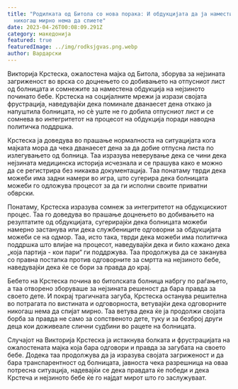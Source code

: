 ```yaml
---
title: "Родилката од Битола со нова порака: И обдукцијата да ја наместите,
  никогаш мирно нема да спиете"
date: 2023-04-26T00:08:09.291Z
category: македонија
featured: true
featuredImage: ../img/rodksjgvas.png.webp
author: Вардарски
---
```


Викторија Крстеска, ожалостена мајка од Битола, зборува за нејзината загриженост во врска со доцнењето со добивањето на отпусниот лист од болницата и сомнежите за наместена обдукција на нејзиното починато бебе. Крстеска на социјалните мрежи ја изрази својата фрустрација, наведувајќи дека поминале дванаесет дена откако ја напуштила болницата, но сè уште не го добила отпусниот лист и се сомнева во интегритетот на процесот на обдукција поради наводна политичка поддршка.

Крстеска ја доведува во прашање нормалноста на ситуацијата кога мајката мора да чека дванаесет дена за да добие отпусна листа по излегувањето од болница. Таа изразува неверување дека се чини дека нејзината медицинска историја исчезнала и се прашува како е можно да се регистрира без никаква документација. Таа понатаму тврди дека можеби има задни намери во игра, што сугерира дека болницата можеби го одложува процесот за да ги исполни своите приватни обврски.

Понатаму, Крстеска изразува сомнеж за интегритетот на обдукцискиот процес. Таа го доведува во прашање доцнењето во добивањето на резултатите од обдукцијата, сугерирајќи дека болницата можеби намерно застанува или дека службениците одговорни за обдукцијата можеби се на одмор. Таа, исто така, тврди дека можеби има политичка поддршка што влијае на процесот, наведувајќи дека и било кажано дека „која партија - кои пари“ ги поддржува. Таа продолжува да се заканува со правна постапка против одговорните за смртта на нејзиното бебе, наведувајќи дека ќе се бори за правда до крај.

Бебето на Крстеска почина во битолската болница набргу по раѓањето, а таа отворено зборуваше за нејзината решеност да бара правда за своето дете. И покрај трагичната загуба, Крстеска останува решителна во потрагата по вистината и одговорноста, ветувајќи дека одговорните никогаш нема да спијат мирно. Таа ветува дека ќе ја продолжи својата борба за правда не само за сопственото дете, туку и за безброј други деца кои доживеале слични судбини во рацете на болницата.

Случајот на Викторија Крстеска ја истакнува болката и фрустрацијата на ожалостената мајка која бара одговори и правда за загубата на своето бебе. Додека таа продолжува да ја изразува својата загриженост и да бара транспарентност од болницата, јавноста чека разрешница на оваа потресна ситуација, надевајќи се дека правдата ќе победи и дека Крстеча и нејзиното бебе ќе го најдат мирот што го заслужуваат.
